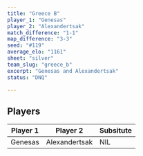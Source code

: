 ```yaml
---
title: "Greece B"
player_1: "Genesas"
player_2: "Alexandertsak"
match_difference: "1-1"
map_difference: "3-3"
seed: "#119"
average_elo: "1161"
sheet: "silver"
team_slug: "greece_b"
excerpt: "Genesas and Alexandertsak"
status: "DNQ"

---
```

## Players

| Player 1 | Player 2 | Subsitute |
| -- | -- | -- |
| Genesas | Alexandertsak | NIL |
